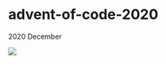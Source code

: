 # advent-of-code-2020
2020 December 

![](https://res.cloudinary.com/practicaldev/image/fetch/s--LsUBugKG--/c_imagga_scale,f_auto,fl_progressive,h_500,q_auto,w_1000/https://dev-to-uploads.s3.amazonaws.com/i/cxud1s5i396p0nrkz2v4.png)
